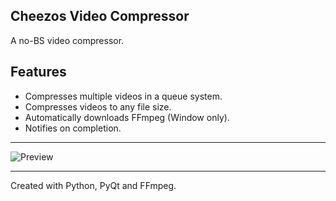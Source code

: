 ## Cheezos Video Compressor

A no-BS video compressor.

## Features

- Compresses multiple videos in a queue system.
- Compresses videos to any file size.
- Automatically downloads FFmpeg (Window only).
- Notifies on completion.

---

![Preview](https://github.com/cheezos/video-compressor/blob/main/preview.png)

---

Created with Python, PyQt and FFmpeg.
